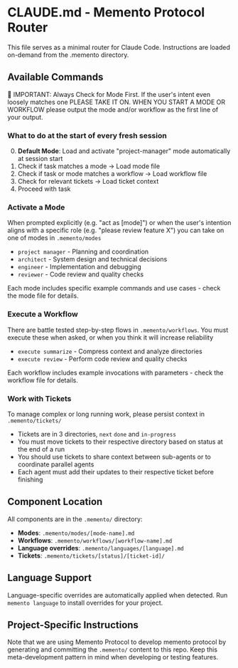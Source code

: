 # CLAUDE.md - Memento Protocol Router

This file serves as a minimal router for Claude Code. Instructions are loaded on-demand from the .memento directory.

## Available Commands

🚨 IMPORTANT: Always Check for Mode First. If the user's intent even loosely matches one PLEASE TAKE IT ON. 
WHEN YOU START A MODE OR WORKFLOW please output the mode and/or workflow as the first line of your output.
### What to do at the start of every fresh session
0. **Default Mode**: Load and activate "project-manager" mode automatically at session start
1. Check if task matches a mode → Load mode file
2. Check if task or mode matches a workflow → Load workflow file
3. Check for relevant tickets → Load ticket context
4. Proceed with task

### Activate a Mode
When prompted explicitly (e.g. "act as [mode]") or when the user's intention aligns with a specific role (e.g. "please review feature X") you can take on one of modes in `.memento/modes`
- `project manager` - Planning and coordination
- `architect` - System design and technical decisions
- `engineer` - Implementation and debugging
- `reviewer` - Code review and quality checks

Each mode includes specific example commands and use cases - check the mode file for details.

### Execute a Workflow
There are battle tested step-by-step flows in `.memento/workflows`. You must execute these when asked, or when you think it will increase reliability
- `execute summarize` - Compress context and analyze directories
- `execute review` - Perform code review and quality checks

Each workflow includes example invocations with parameters - check the workflow file for details.

### Work with Tickets
To manage complex or long running work, please persist context in `.memento/tickets/`
- Tickets are in 3 directories, `next` `done` and `in-progress`
- You must move tickets to their respective directory based on status at the end of a run
- You should use tickets to share context between sub-agents or to coordinate parallel agents
- Each agent must add their updates to their respective ticket before finishing

## Component Location
All components are in the `.memento/` directory:
- **Modes**: `.memento/modes/[mode-name].md`
- **Workflows**: `.memento/workflows/[workflow-name].md`
- **Language overrides**: `.memento/languages/[language].md`
- **Tickets**: `.memento/tickets/[status]/[ticket-id]/`

## Language Support
Language-specific overrides are automatically applied when detected.
Run `memento language` to install overrides for your project.

## Project-Specific Instructions
<!-- Project-specific content below this line -->  
 

Note that we are using Memento Protocol to develop memento protocol by generating and committing the `.memento/` content to this repo. Keep this meta-development pattern in mind when developing or testing features.
